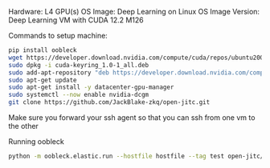 Hardware: L4 GPU(s)
OS Image: Deep Learning on Linux
OS Image Version: Deep Learning VM with CUDA 12.2 M126

Commands to setup machine:
```bash
pip install oobleck
wget https://developer.download.nvidia.com/compute/cuda/repos/ubuntu2004/x86_64/cuda-keyring_1.0-1_all.deb
sudo dpkg -i cuda-keyring_1.0-1_all.deb
sudo add-apt-repository "deb https://developer.download.nvidia.com/compute/cuda/repos/debian11/x86_64/ /"
sudo apt-get update
sudo apt-get install -y datacenter-gpu-manager
sudo systemctl --now enable nvidia-dcgm
git clone https://github.com/JackBlake-zkq/open-jitc.git
```

Make sure you forward your ssh agent so that you can ssh from one vm to the other

Running oobleck
```bash
python -m oobleck.elastic.run --hostfile hostfile --tag test open-jitc/Oobleck/examples/run_gpt2.py --tp_size 1
```